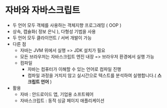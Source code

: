 # 자바와 자바스크립트

- 두 언어 모두 객체를 사용하는 객체지향 프로그래밍 ( OOP )
- 상속, 캡슐화( 정보 은닉 ), 다형성 기법을 사용
- 두 언어 모두 클라이언트 / 서버 개발이 가능
- 다른 점
  - 자바는 JVM 위에서 실행 => JDK 설치가 필요
  - 모든 브라우저는 자바스크립트 엔진 내장 => 브라우저 환경에서 실행 가능
  - 컴파일
    - 자바는 컴퓨터가 이해할 수 있는 언어로 컴파일 진행
    - 컴파일 과정을 거치지 않고 실시간으로 텍스트를 분석하여 실행합니다.( **스크립트 언어** )
- 활용
  - 자바 : 안드로이드 앱, 기업용 소프트웨어
  - 자바스크립트 : 동적 싱글 페이지 애플리케이션
